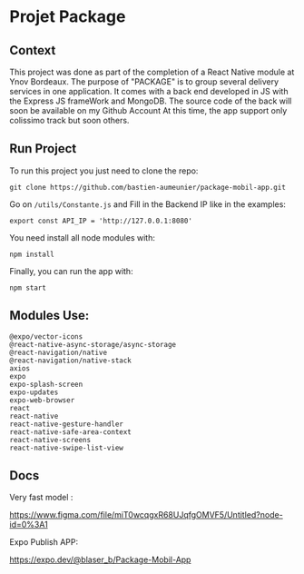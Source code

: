 # Projet Package
## Context
This project was done as part of the completion of a React Native module at Ynov Bordeaux.
The purpose of "PACKAGE" is to group several delivery services in one application. 
It comes with a back end developed in JS with the Express JS frameWork and MongoDB.
The source code of the back will soon be available on my Github Account
At this time, the app support only colissimo track but soon others.

## Run Project
To run this project you just need to clone the repo: 

`git clone https://github.com/bastien-aumeunier/package-mobil-app.git`

Go on `/utils/Constante.js` and Fill in the Backend IP like in the examples:

`export const API_IP = 'http://127.0.0.1:8080'`

You need install all node modules with:

`npm install`

Finally, you can run the app with:

`npm start`

## Modules Use:
```
@expo/vector-icons
@react-native-async-storage/async-storage
@react-navigation/native
@react-navigation/native-stack
axios
expo
expo-splash-screen
expo-updates
expo-web-browser
react
react-native
react-native-gesture-handler
react-native-safe-area-context
react-native-screens
react-native-swipe-list-view
```
## Docs
Very fast model :

https://www.figma.com/file/miT0wcqgxR68UJqfgOMVF5/Untitled?node-id=0%3A1

Expo Publish APP: 

https://expo.dev/@blaser_b/Package-Mobil-App